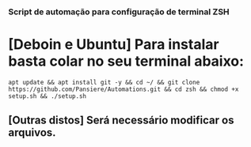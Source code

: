 ### Script de automação para configuração de terminal ZSH

# [Deboin e Ubuntu] Para instalar basta colar no seu terminal abaixo:
`apt update && apt install git -y && cd ~/ && git clone https://github.com/Pansiere/Automations.git && cd zsh && chmod +x setup.sh && ./setup.sh`

## [Outras distos] Será necessário modificar os arquivos.
